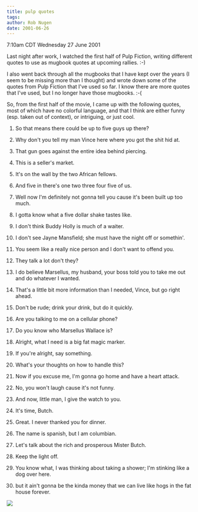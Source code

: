 ```yaml
---
title: pulp quotes
tags: 
author: Rob Nugen
date: 2001-06-26
---
```


<title></title>
<p class=date>7:10am CDT Wednesday 27 June 2001</p>

<p>Last night after work, I watched the first half of Pulp Fiction,
writing different quotes to use as mugbook quotes at upcoming
rallies.  :-)</p>

<p>I also went back through all the mugbooks that I have kept over the
years (I seem to be missing more than I thought) and wrote down some
of the quotes from Pulp Fiction that I've used so far.  I know there
are more quotes that I've used, but I no longer have those mugbooks.
:-(</p>

<p>So, from the first half of the movie, I came up with the following
quotes, most of which have no colorful language, and that I think are
either funny (esp. taken out of context), or intriguing, or just cool.</p>

<ol>
<li><p>So that means there could be up to five guys up there?</p></li>
<li><p>Why don't you tell my man Vince here where you got the shit hid
at.</p></li>
<li><p>That gun goes against the entire idea behind piercing.</p></li>
<li><p>This is a seller's market.</p></li>
<li><p>It's on the wall by the two African fellows.</p></li>
<li><p>And five in there's one two three four five of us.</p></li>
<li><p>Well now I'm definitely not gonna tell you cause it's been
built up too much.</p></li>
<li><p>I gotta know what a five dollar shake tastes like.</p></li>
<li><p>I don't think Buddy Holly is much of a waiter.</p></li>
<li><p>I don't see Jayne Mansfield; she must have the night off or somethin'.</p></li>
<li><p>You seem like a really nice person and I don't want to offend you.</p></li>
<li><p>They talk a lot don't they?</p></li>
<li><p>I do believe Marsellus, my husband, your boss told you to take
me out and do whatever I wanted.</p></li>
<li><p>That's a little bit more information than I needed, Vince, but
go right ahead.</p></li>
<li><p>Don't be rude; drink your drink, but do it quickly.</p></li>
<li><p>Are you talking to me on a cellular phone?</p></li>
<li><p>Do you know who Marsellus Wallace is?</p></li>
<li><p>Alright, what I need is a big fat magic marker.</p></li>
<li><p>If you're alright, say something.</p></li>
<li><p>What's your thoughts on how to handle this?</p></li>
<li><p>Now if you excuse me, I'm gonna go home and have a heart attack.</p></li>
<li><p>No, you won't laugh cause it's not funny.</p></li>
<li><p>And now, little man, I give the watch to you.</p></li>
<li><p>It's time, Butch.</p></li>
<li><p>Great.  I never thanked you for dinner.</p></li>
<li><p>The name is spanish, but I am columbian.</p></li>
<li><p>Let's talk about the rich and prosperous Mister Butch.</p></li>
<li><p>Keep the light off.</p></li>
<li><p>You know what, I was thinking about taking a shower; I'm
stinking like a dog over here.</p></li>
<li><p>but it ain't gonna be the kinda money that we can live like
hogs in the fat house forever.</p></li>
</ol>



<p><img src='/images/rob/wL-ROB.gif'/></p>

